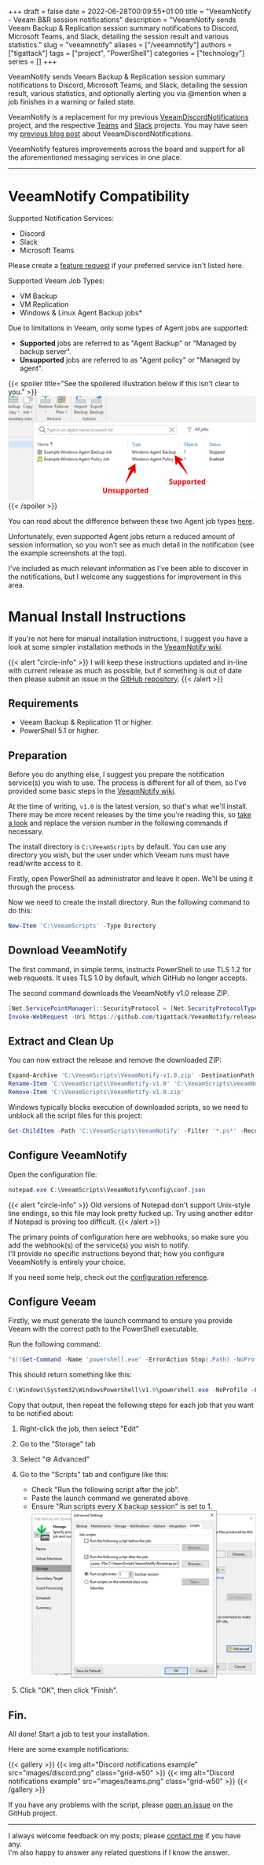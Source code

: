 +++
draft = false
date = 2022-06-28T00:09:55+01:00
title = "VeeamNotify -  Veeam B&R session notifications"
description = "VeeamNotify sends Veeam Backup & Replication session summary notifications to Discord, Microsoft Teams, and Slack, detailing the session result and various statistics."
slug = "veeamnotify"
aliases = ["/veeamnotify"]
authors = ["tigattack"]
tags = ["project", "PowerShell"]
categories = ["technology"]
series = []
+++

VeeamNotify sends Veeam Backup & Replication session summary notifications to Discord, Microsoft Teams, and Slack, detailing the session result, various statistics, and optionally alerting you via @mention when a job finishes in a warning or failed state.

VeeamNotify is a replacement for my previous [VeeamDiscordNotifications](https://github.com/tigattack/VeeamDiscordNotifications) project, and the respective [Teams](https://github.com/tigattack/VeeamTeamsNotifications) and [Slack](https://github.com/tigattack/VeeamSlackNotifications) projects. You may have seen my [previous blog post](https://blog.tiga.tech/veeam-b-r-notifications-in-discord/) about VeeamDiscordNotifications.

VeeamNotify features improvements across the board and support for all the aforementioned messaging services in one place.

---


# VeeamNotify Compatibility

Supported Notification Services:

* Discord
* Slack
* Microsoft Teams

Please create a [feature request](https://github.com/tigattack/VeeamNotify/issues/new?assignees=tigattack&labels=enhancement&template=feature_request.yml&title=[FEAT]+New+service:+) if your preferred service isn't listed here.

Supported Veeam Job Types:

* VM Backup
* VM Replication
* Windows & Linux Agent Backup jobs*

Due to limitations in Veeam, only some types of Agent jobs are supported:

* **Supported** jobs are referred to as "Agent Backup" or "Managed by backup server".  
* **Unsupported** jobs are referred to as "Agent policy" or "Managed by agent".  

{{< spoiler title="See the spoilered illustration below if this isn't clear to you." >}}
![Agent job types no-wm](images/agent-types.png "**Note:** Linux Agent Backup jobs are also supported, this image is only an example.")
{{< /spoiler >}}

You can read about the difference between these two Agent job types [here](https://helpcenter.veeam.com/docs/backup/agents/agent_job_protection_mode.html?ver=120#mode).

Unfortunately, even supported Agent jobs return a reduced amount of session information, so you won't see as much detail in the notification (see the example screenshots at the top).

I've included as much relevant information as I've been able to discover in the notifications, but I welcome any suggestions for improvement in this area.


# Manual Install Instructions

If you're not here for manual installation instructions, I suggest you have a look at some simpler installation methods in the [VeeamNotify wiki](https://github.com/tigattack/VeeamNotify/wiki).

{{< alert "circle-info" >}}
I will keep these instructions updated and in-line with current release as much as possible, but if something is out of date then please submit an issue in the [GitHub repository](https://github.com/tigattack/VeeamNotify).
{{< /alert >}}

## Requirements

* Veeam Backup & Replication 11 or higher.
* PowerShell 5.1 or higher.

## Preparation

Before you do anything else, I suggest you prepare the notification service(s) you wish to use. The process is different for all of them, so I've provided some basic steps in the [VeeamNotify wiki](https://github.com/tigattack/VeeamNotify/wiki).

At the time of writing, `v1.0` is the latest version, so that's what we'll install. There may be more recent releases by the time you're reading this, so [take a look](https://github.com/tigattack/VeeamNotify/releases) and replace the version number in the following commands if necessary.

The install directory is `C:\VeeamScripts` by default. You can use any directory you wish, but the user under which Veeam runs must have read/write access to it.

Firstly, open PowerShell as administrator and leave it open. We'll be using it through the process.

Now we need to create the install directory. Run the following command to do this:

```powershell
New-Item 'C:\VeeamScripts' -Type Directory
```

## Download VeeamNotify

The first command, in simple terms, instructs PowerShell to use TLS 1.2 for web requests. It uses TLS 1.0 by default, which GitHub no longer accepts.

The second command downloads the VeeamNotify v1.0 release ZIP.

```powershell
[Net.ServicePointManager]::SecurityProtocol = [Net.SecurityProtocolType]::Tls12
Invoke-WebRequest -Uri https://github.com/tigattack/VeeamNotify/releases/download/v1.0/VeeamNotify-v1.0.zip -OutFile C:\VeeamScripts\VeeamNotify-v1.0.zip
```

## Extract and Clean Up

You can now extract the release and remove the downloaded ZIP:

```powershell
Expand-Archive 'C:\VeeamScripts\VeeamNotify-v1.0.zip' -DestinationPath 'C:\VeeamScripts'
Rename-Item 'C:\VeeamScripts\VeeamNotify-v1.0' 'C:\VeeamScripts\VeeamNotify'
Remove-Item 'C:\VeeamScripts\VeeamNotify-v1.0.zip'
```

Windows typically blocks execution of downloaded scripts, so we need to unblock all the script files for this project:

```powershell
Get-ChildItem -Path 'C:\VeeamScripts\VeeamNotify' -Filter '*.ps*' -Recurse | Unblock-File
```

## Configure VeeamNotify

Open the configuration file:

```powershell
notepad.exe C:\VeeamScripts\VeeamNotify\config\conf.json
```

{{< alert "circle-info" >}}
Old versions of Notepad don't support Unix-style line endings, so this file may look pretty fucked up. Try using another editor if Notepad is proving too difficult.
{{< /alert >}}

The primary points of configuration here are webhooks, so make sure you add the webhook(s) of the service(s) you wish to notify.  
I'll provide no specific instructions beyond that; how you configure VeeamNotify is entirely your choice.

If you need some help, check out the [configuration reference](https://github.com/tigattack/VeeamNotify/wiki/%E2%9A%99%EF%B8%8F-Configuration-Options).


## Configure Veeam

Firstly, we must generate the launch command to ensure you provide Veeam with the correct path to the PowerShell executable.

Run the following command:

```powershell
"$((Get-Command -Name 'powershell.exe' -ErrorAction Stop).Path) -NoProfile -ExecutionPolicy Bypass -File 'C:\VeeamScripts\VeeamNotify\Bootstrap.ps1'"
```

This should return something like this:

```powershell
C:\Windows\System32\WindowsPowerShell\v1.0\powershell.exe -NoProfile -ExecutionPolicy Bypass -File 'C:\VeeamScripts\VeeamNotify\Bootstrap.ps1'
```

Copy that output, then repeat the following steps for each job that you want to be notified about:

1. Right-click the job, then select "Edit"
2. Go to the "Storage" tab
3. Select "⚙️ Advanced"
4. Go to the "Scripts" tab and configure like this:
    * Check "Run the following script after the job".
    * Paste the launch command we generated above.
    * Ensure "Run scripts every X backup session" is set to 1.
      ![Veeam-config](images/vbr-job-settings.png)

5. Click "OK", then click "Finish".

## Fin.

All done! Start a job to test your installation.

Here are some example notifications:

{{< gallery >}}
  {{< img alt="Discord notifications example" src="images/discord.png" class="grid-w50" >}}
  {{< img alt="Discord notifications example" src="images/teams.png" class="grid-w50" >}}
{{< /gallery >}}

If you have any problems with the script, please [open an issue](https://github.com/tigattack/VeeamNotify/issues/new?assignees=tigattack&labels=bug&template=bug_report.yml&title=[BUG]+) on the GitHub project.

---

I always welcome feedback on my posts; please [contact me](/contact) if you have any.  
I'm also happy to answer any related questions if I know the answer.
